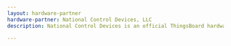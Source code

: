 ```yaml
---
layout: hardware-partner
hardware-partner: National Control Devices, LLC
description: National Control Devices is an official ThingsBoard hardware partner. Learn about National Control Devices products, supported use cases, and integration guides with the ThingsBoard IoT platform.

---
```




